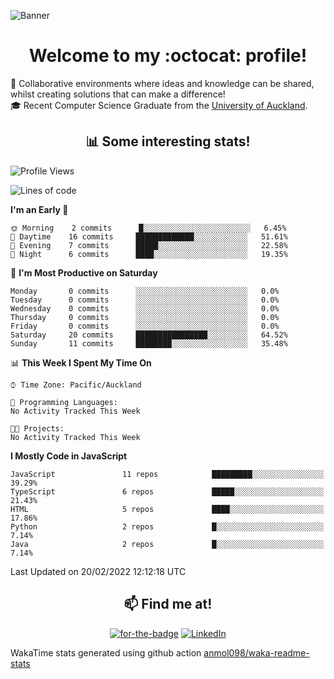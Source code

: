 ![Banner](https://raw.github.com/sunnyfeng17/sunnyfeng17/master/images/banner.jpg)

<h1 align="center">Welcome to my :octocat: profile!</h1>

:blue_heart: Collaborative environments where ideas and knowledge can be shared, whilst creating solutions that can make a difference!  
🎓 Recent Computer Science Graduate from the [University of Auckland](https://www.auckland.ac.nz/en.html).  

<h2 align="center">📊 Some interesting stats!</h2>  

<!--START_SECTION:waka-->
![Profile Views](http://img.shields.io/badge/Profile%20Views-0-blue)

![Lines of code](https://img.shields.io/badge/From%20Hello%20World%20I%27ve%20Written-760%20Thousand%20lines%20of%20code-blue)

**I'm an Early 🐤** 

```text
🌞 Morning    2 commits      █░░░░░░░░░░░░░░░░░░░░░░░░   6.45% 
🌆 Daytime    16 commits     █████████████░░░░░░░░░░░░   51.61% 
🌃 Evening    7 commits      █████░░░░░░░░░░░░░░░░░░░░   22.58% 
🌙 Night      6 commits      ████░░░░░░░░░░░░░░░░░░░░░   19.35%

```
📅 **I'm Most Productive on Saturday** 

```text
Monday       0 commits      ░░░░░░░░░░░░░░░░░░░░░░░░░   0.0% 
Tuesday      0 commits      ░░░░░░░░░░░░░░░░░░░░░░░░░   0.0% 
Wednesday    0 commits      ░░░░░░░░░░░░░░░░░░░░░░░░░   0.0% 
Thursday     0 commits      ░░░░░░░░░░░░░░░░░░░░░░░░░   0.0% 
Friday       0 commits      ░░░░░░░░░░░░░░░░░░░░░░░░░   0.0% 
Saturday     20 commits     ████████████████░░░░░░░░░   64.52% 
Sunday       11 commits     ████████░░░░░░░░░░░░░░░░░   35.48%

```


📊 **This Week I Spent My Time On** 

```text
⌚︎ Time Zone: Pacific/Auckland

💬 Programming Languages: 
No Activity Tracked This Week

🐱‍💻 Projects: 
No Activity Tracked This Week

```

**I Mostly Code in JavaScript** 

```text
JavaScript               11 repos            █████████░░░░░░░░░░░░░░░░   39.29% 
TypeScript               6 repos             █████░░░░░░░░░░░░░░░░░░░░   21.43% 
HTML                     5 repos             ████░░░░░░░░░░░░░░░░░░░░░   17.86% 
Python                   2 repos             █░░░░░░░░░░░░░░░░░░░░░░░░   7.14% 
Java                     2 repos             █░░░░░░░░░░░░░░░░░░░░░░░░   7.14%

```



 Last Updated on 20/02/2022 12:12:18 UTC
<!--END_SECTION:waka-->

<h2 align="center">📫 Find me at!</h2>  
<p align="center">
  <a href="https://www.sunnyfeng.co.nz" target="_blank"><img alt="for-the-badge" src="https://img.shields.io/badge/Sunny Feng-Website- ?logo=&amp;style=for-the-badge"></a>
  <a href="https://www.linkedin.com/in/sunnyfeng617" target="_blank"><img alt="LinkedIn" src="https://img.shields.io/badge/linkedin-%230077B5.svg?&style=for-the-badge&logo=linkedin&logoColor=white" /></a>
</p>

WakaTime stats generated using github action [anmol098/waka-readme-stats](https://github.com/anmol098/waka-readme-stats)

<!--
**sunnyfeng17/sunnyfeng17** is a ✨ _special_ ✨ repository because its `README.md` (this file) appears on your GitHub profile.

Here are some ideas to get you started:

- 🔭 I’m currently working on ...
- 🌱 I’m currently learning ...
- 👯 I’m looking to collaborate on ...
- 🤔 I’m looking for help with ...
- 💬 Ask me about ...
- 📫 How to reach me: ...
- 😄 Pronouns: ...
- ⚡ Fun fact: ...
-->
